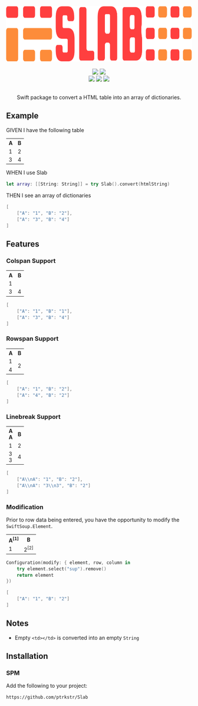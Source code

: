 <div align="center">
  <img src="Assets/logo/logo.svg" height=150pt/>
  <br>
  <br>
  <div>
      <a href="https://swiftpackageindex.com/ptrkstr/Slab"><img src="https://img.shields.io/endpoint?url=https%3A%2F%2Fswiftpackageindex.com%2Fapi%2Fpackages%2Fptrkstr%2FSlab%2Fbadge%3Ftype%3Dplatforms"/></a>
      <a href="https://swiftpackageindex.com/ptrkstr/Slab"><img src="https://img.shields.io/endpoint?url=https%3A%2F%2Fswiftpackageindex.com%2Fapi%2Fpackages%2Fptrkstr%2FSlab%2Fbadge%3Ftype%3Dswift-versions"/></a>
      <br>
      <a href="https://github.com/apple/swift-package-manager" alt="Slab on Swift Package Manager"><img src="https://img.shields.io/badge/Swift%20Package%20Manager-compatible-brightgreen.svg" /></a>
      <a href="https://github.com/ptrkstr/Slab/actions/workflows/swift.yml"><img src="https://github.com/ptrkstr/Slab/actions/workflows/swift.yml/badge.svg"/></a>
      <a href="https://codecov.io/gh/ptrkstr/Slab"><img src="https://codecov.io/gh/ptrkstr/Slab/branch/develop/graph/badge.svg?token=qkzTPnJEc9"/></a>
  </div>
    <br>
  <p>
    Swift package to convert a HTML table into an array of dictionaries.
  </p>
</div>


## Example

GIVEN I have the following table
<table>
	<tbody>
		<tr>
			<th>A
			</th>
			<th>B
			</th>
		</tr>
		<tr>
			<td>1
			</td>
			<td>2
			</td>
		</tr>
		<tr>
		    <td>3
			</td>
			<td>4
			</td>
		</tr>
	</tbody>
</table>

WHEN I use Slab
```swift
let array: [[String: String]] = try Slab().convert(htmlString)
```

THEN I see an array of dictionaries
```swift
[
    ["A": "1", "B": "2"],
    ["A": "3", "B": "4"]
]
```

## Features

### Colspan Support
<table>
    <tbody>
        <tr>
            <th>A
            </th>
            <th>B
            </th>
        </tr>
        <tr>
            <td colspan="2">1
            </td>
        </tr>
        <tr>
            <td>3
            </td>
            <td>4
            </td>
        </tr>
    </tbody>
</table>

```swift
[
    ["A": "1", "B": "1"],
    ["A": "3", "B": "4"]
]
```

### Rowspan Support
<table>
    <tbody>
        <tr>
            <th>A
            </th>
            <th>B
            </th>
        </tr>
        <tr>
            <td>1
            </td>
            <td rowspan="2">2
            </td>
        </tr>
        <tr>
            <td>4
            </td>
        </tr>
    </tbody>
</table>

```swift
[
    ["A": "1", "B": "2"],
    ["A": "4", "B": "2"]
]
```

### Linebreak Support
<table>
    <tbody>
        <tr>
            <th>A<br>A
            </th>
            <th>B
            </th>
        </tr>
        <tr>
            <td>1
            </td>
            <td>2
            </td>
        </tr>
        <tr>
            <td>3<br>3
            </td>
            <td>4
            </td>
        </tr>
    </tbody>
</table>


```swift
[
    ["A\\nA": "1", "B": "2"],
    ["A\\nA": "3\\n3", "B": "2"]
]
```

### Modification

Prior to row data being entered, you have the opportunity to modify the `SwiftSoup.Element`.

<table>
    <tbody>
        <tr>
            <th>A<sup>[1]</sup>
            </th>
            <th>B
            </th>
        </tr>
        <tr>
            <td>1
            </td>
            <td>2<sup>[2]</sup>
            </td>
        </tr>
    </tbody>
</table>

```swift
Configuration(modify: { element, row, column in
    try element.select("sup").remove()
    return element
})
```

```swift
[
    ["A": "1", "B": "2"]
]
```

## Notes

- Empty `<td></td>` is converted into an empty `String`

## Installation

### SPM
Add the following to your project:  
```
https://github.com/ptrkstr/Slab
```
